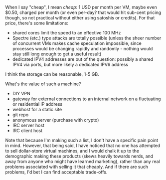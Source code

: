 When I say "cheap", I mean _cheap_: 1 USD per month per VM, maybe even $0.50, charged per month (or even per-day? that would hit sub-cent pricing though, so not practical without either using satoshis or credits).  For that price, there's some limitations: 

- shared cores limit the speed to an effective 100 MHz
- Spectre (etc.) type attacks are totally possible (unless the sheer number of concurrent VMs makes cache speculation impossible, since processes would be changing rapidly and randomly - nothing would stay still long enough to get a useful result)
- dedicated IPV4 addresses are out of the question: possibly a shared IPV4 via ports, but more likely a dedicated IPV6 address

I think the storage can be reasonable, 1-5 GB.

What's the value of such a machine?

- DIY VPN
- gateway for external connections to an internal network on a fluctuating or residential IP address
- webhost for a static site
- git repo
- anonymous server (purchase with crypto)
- IRC server host
- IRC client host

Note that because I'm making such a list, I don't have a specific pain point in mind. However, that being said, I have noticed that no one has attempted to sell dollar-store virtual machines, and I would chalk it up to the demographic making these products (skews heavily towards nerds, and away from anyone who might have learned marketing), rather than any real problems associated with selling it that cheaply. And if there are such problems, I'd bet I can find acceptable trade-offs.
